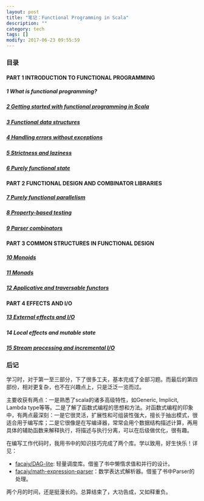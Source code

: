 ```yaml
---
layout: post
title: "笔记：Functional Programming in Scala"
description: ""
category: tech
tags: []
modify: 2017-06-23 09:55:59
---
```



### 目录

#### PART 1 INTRODUCTION TO FUNCTIONAL PROGRAMMING

##### 1 What is functional programming?

##### [2 Getting started with functional programming in Scala](https://github.com/facaiy/book_notes/blob/master/Manning_Functional_Programming_in_Scala/src/main/scala/io/github/facaiy/fp/scala/c2/ChapterTwo.scala)

##### [3 Functional data structures](https://github.com/facaiy/book_notes/tree/master/Manning_Functional_Programming_in_Scala/src/main/scala/io/github/facaiy/fp/scala/c3)

##### [4 Handling errors without exceptions](https://github.com/facaiy/book_notes/tree/master/Manning_Functional_Programming_in_Scala/src/main/scala/io/github/facaiy/fp/scala/c4)

##### [5 Strictness and laziness](https://github.com/facaiy/book_notes/blob/master/Manning_Functional_Programming_in_Scala/src/main/scala/io/github/facaiy/fp/scala/c5/Stream.scala)

##### [6 Purely functional state](https://github.com/facaiy/book_notes/blob/master/Manning_Functional_Programming_in_Scala/src/main/scala/io/github/facaiy/fp/scala/c6/State.scala)


#### PART 2 FUNCTIONAL DESIGN AND COMBINATOR LIBRARIES

##### [7 Purely functional parallelism](https://github.com/facaiy/book_notes/tree/master/Manning_Functional_Programming_in_Scala/src/main/scala/io/github/facaiy/fp/scala/c7)

##### [8 Property-based testing](https://github.com/facaiy/book_notes/tree/master/Manning_Functional_Programming_in_Scala/src/main/scala/io/github/facaiy/fp/scala/c8)

##### [9 Parser combinators](https://github.com/facaiy/book_notes/tree/master/Manning_Functional_Programming_in_Scala/src/main/scala/io/github/facaiy/fp/scala/c9)


#### PART 3 COMMON STRUCTURES IN FUNCTIONAL DESIGN

##### [10 Monoids](https://github.com/facaiy/book_notes/blob/master/Manning_Functional_Programming_in_Scala/src/main/scala/io/github/facaiy/fp/scala/c10/Monoid.scala)

##### [11 Monads](https://github.com/facaiy/book_notes/tree/master/Manning_Functional_Programming_in_Scala/src/main/scala/io/github/facaiy/fp/scala/c11)

##### [12 Applicative and traversable functors](https://github.com/facaiy/book_notes/tree/master/Manning_Functional_Programming_in_Scala/src/main/scala/io/github/facaiy/fp/scala/c12)


#### PART 4 EFFECTS AND I/O

##### [13 External effects and I/O](https://github.com/facaiy/book_notes/tree/master/Manning_Functional_Programming_in_Scala/src/main/scala/io/github/facaiy/fp/scala/c13)

##### 14 Local effects and mutable state

##### [15 Stream processing and incremental I/O](https://github.com/facaiy/book_notes/blob/master/Manning_Functional_Programming_in_Scala/src/main/scala/io/github/facaiy/fp/scala/c15/Process.scala)


### 后记

学习时，对于第一至三部分，下了很多工夫，基本完成了全部习题。而最后的第四部份，相对更复杂，也不在兴趣点上，只是泛泛一览而过。

主要收获有两点：一是熟悉了scala的诸多高级特性，如Generic, Implicit, Lambda type等等。二是了解了函数式编程的思想和方法。对函数式编程的印象中，有两点最深刻：一是它很灵活，扩展性和可组装性强大，擅长于抽出模式，很适合用于编写库；二是它很像是在写编译器，常常会用个数据结构描述计算，再用具体的辅助函数来解释执行，将描述与执行分离，可以在后级做优化，很有趣。

在编写工作代码时，我用书中的知识技巧完成了两个库。学以致用，好生快乐！详见：

+ [facaiy/DAG-lite](https://github.com/facaiy/DAG-lite): 轻量调度库。借鉴了书中懒惰求值和并行的设计。
+ [facaiy/math-expression-parser](https://github.com/facaiy/math-expression-parser)：数学表达式解析器。借鉴了书中Parser的处理。

两个月的时间，还是挺漫长的。总算结束了，大功告成，又如释重负。
